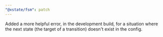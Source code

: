 ```yaml
---
"@xstate/fsm": patch
---
```


Added a more helpful error, in the development build, for a situation where the next state (the target of a transition) doesn't exist in the config.
